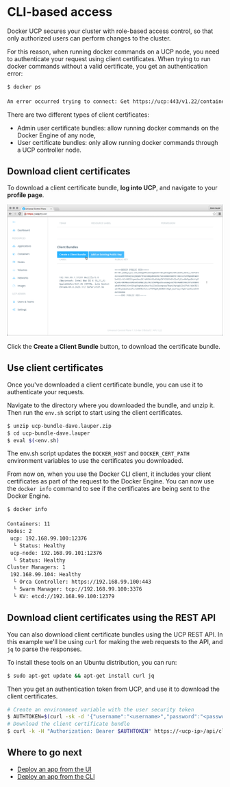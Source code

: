 <!--[metadata]>
+++
title = "CLI-based access"
description = "Learn how to access Docker Universal Control Plane from the CLI."
keywords = ["docker, ucp, cli, administration"]
[menu.main]
parent="mn_ucp_access"
identifier="ucp_cli_access"
weight=10
+++
<![end-metadata]-->

# CLI-based access

Docker UCP secures your cluster with role-based access control, so that only
authorized users can perform changes to the cluster.

For this reason, when running docker commands on a UCP node, you need to
authenticate your request using client certificates. When trying to run docker
commands without a valid certificate, you get an authentication error:

```markdown
$ docker ps

An error occurred trying to connect: Get https://ucp:443/v1.22/containers/json: x509: certificate signed by unknown authority (possibly because of "crypto/rsa: verification error" when trying to verify candidate authority certificate "UCP Client Root CA")
```

There are two different types of client certificates:

* Admin user certificate bundles: allow running docker commands on the
Docker Engine of any node,
* User certificate bundles: only allow running docker commands through a UCP
controller node.

## Download client certificates

To download a client certificate bundle, **log into UCP**, and navigate to your
**profile page**.

![](../images/cli-based-access-1.png)

Click the **Create a Client Bundle** button, to download the certificate bundle.


## Use client certificates

Once you've downloaded a client certificate bundle, you can use it to
authenticate your requests.

Navigate to the directory where you downloaded the bundle, and unzip it. Then
run the `env.sh` script to start using the client certificates.

```bash
$ unzip ucp-bundle-dave.lauper.zip
$ cd ucp-bundle-dave.lauper
$ eval $(<env.sh)
```

The env.sh script updates the `DOCKER_HOST` and `DOCKER_CERT_PATH`
environment variables to use the certificates you downloaded.

From now on, when you use the Docker CLI client, it includes your client
certificates as part of the request to the Docker Engine. You can now use the
`docker info` command to see if the certificates are being sent to the Docker
Engine.

```markdown
$ docker info

Containers: 11
Nodes: 2
 ucp: 192.168.99.100:12376
  └ Status: Healthy
 ucp-node: 192.168.99.101:12376
  └ Status: Healthy
Cluster Managers: 1
 192.168.99.104: Healthy
  └ Orca Controller: https://192.168.99.100:443
  └ Swarm Manager: tcp://192.168.99.100:3376
  └ KV: etcd://192.168.99.100:12379
```


## Download client certificates using the REST API

You can also download client certificate bundles using the UCP REST API. In
this example we'll be using `curl` for making the web requests to the API, and
`jq` to parse the responses.

To install these tools on an Ubuntu distribution, you can run:

```bash
$ sudo apt-get update && apt-get install curl jq
```

Then you get an authentication token from UCP, and use it to download the
client certificates.

```bash
# Create an environment variable with the user security token
$ AUTHTOKEN=$(curl -sk -d '{"username":"<username>","password":"<password>"}' https://<ucp-ip>/auth/login | jq -r .auth_token)
# Download the client certificate bundle
$ curl -k -H "Authorization: Bearer $AUTHTOKEN" https://<ucp-ip>/api/clientbundle -o bundle.zip
```

## Where to go next

* [Deploy an app from the UI](../applications/deploy-app-cli.md)
* [Deploy an app from the CLI](../applications/deploy-app-ui.md)
